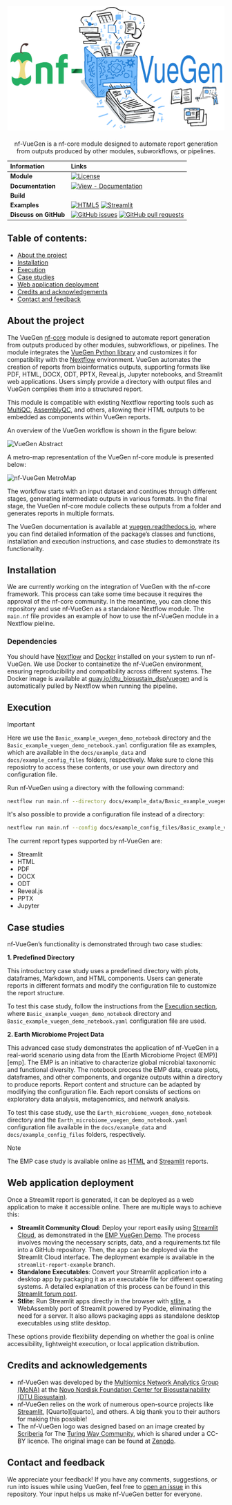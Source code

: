 ![nf-VueGen Logo](https://raw.githubusercontent.com/Multiomics-Analytics-Group/nf-vuegen/main/docs/images/nfvuegen_logo.svg)
-----------------
<p align="center">
   nf-VueGen is a nf-core module designed to automate report generation from outputs produced by other modules, subworkflows, or pipelines. 
</p>

| Information | Links |
| :--- | :--- |
| **Module** | [![License](https://img.shields.io/github/license/Multiomics-Analytics-Group/nf-vuegen)][nf-vuegen-license] |
| **Documentation** | [![View - Documentation](https://img.shields.io/badge/view-Documentation-blue?style=flat)][vuegen-docs] |
| **Build** | |
| **Examples** | [![HTML5](https://img.shields.io/badge/html5-%23E34F26.svg?style=for-the-badge&logo=html5&logoColor=white)][emp-html-demo] [![Streamlit](https://img.shields.io/badge/Streamlit-%23FE4B4B.svg?style=for-the-badge&logo=streamlit&logoColor=white)][emp-st-demo]|
| **Discuss on GitHub** | [![GitHub issues](https://img.shields.io/github/issues/Multiomics-Analytics-Group/nf-vuegen)][issues] [![GitHub pull requests](https://img.shields.io/github/issues-pr/Multiomics-Analytics-Group/nf-vuegen)][pulls]|

## Table of contents:
- [About the project](#about-the-project)
- [Installation](#installation)
- [Execution](#execution)
- [Case studies](#case-studies)
- [Web application deployment](#web-application-deployment)
- [Credits and acknowledgements](#credits-and-acknowledgements)
- [Contact and feedback](#contact-and-feedback)

## About the project
The VueGen [nf-core][nfcore] module is designed to automate report generation from outputs produced by other modules, subworkflows, or pipelines. The module integrates the [VueGen Python library][vuegen] and customizes it for compatibility with the [Nextflow][nextflow] environment. VueGen automates the creation of reports from bioinformatics outputs, supporting formats like PDF, HTML, DOCX, ODT, PPTX, Reveal.js, Jupyter notebooks, and Streamlit web applications. Users simply provide a directory with output files and VueGen compiles them into a structured report.

This module is compatible with existing Nextflow reporting tools such as [MultiQC][multiqc], [AssemblyQC][assemblyqc], and others, allowing their HTML outputs to be embedded as components within VueGen reports. 

An overview of the VueGen workflow is shown in the figure below:

![VueGen Abstract](https://raw.githubusercontent.com/Multiomics-Analytics-Group/vuegen/main/docs/images/vuegen_graph_abstract.png)

A metro-map representation of the VueGen nf-core module is presented below:

![nf-VueGen MetroMap](https://raw.githubusercontent.com/Multiomics-Analytics-Group/vuegen/main/docs/images/metro_map_vuegen.svg)

The workflow starts with an input dataset and continues through different stages, generating intermediate outputs in various formats. In the final stage, the VueGen nf-core module collects these outputs from a folder and generates reports in multiple formats.

The VueGen documentation is available at [vuegen.readthedocs.io][vuegen-docs], where you can find detailed information of the package’s classes and functions, installation and execution instructions, and case studies to demonstrate its functionality. 

## Installation
We are currently working on the integration of VueGen with the nf-core framework. This process can take some time because it requires the approval of the nf-core community. In the meantime, you can clone this repository and use nf-VueGen as a standalone Nextflow module. The `main.nf` file provides an example of how to use the nf-VueGen module in a Nextflow pieline. 

### Dependencies
You should have [Nextflow][nextflow] and [Docker][docker] installed on your system to run nf-VueGen. We use Docker to containetize the nf-VueGen environment, ensuring reproducibility and compatibility across different systems. The Docker image is available at [quay.io/dtu_biosustain_dsp/vuegen][vuegen-docker-quay] and is automatically pulled by Nextflow when running the pipeline. 

## Execution
> [!IMPORTANT]
> Here we use the `Basic_example_vuegen_demo_notebook` directory and the `Basic_example_vuegen_demo_notebook.yaml` configuration file as examples, which are available in the `docs/example_data` and `docs/example_config_files` folders, respectively. Make sure to clone this reposiotry to access these contents, or use your own directory and configuration file.

Run nf-VueGen using a directory with the following command:

```bash
nextflow run main.nf --directory docs/example_data/Basic_example_vuegen_demo_notebook --report_type html
```

It's also possible to provide a configuration file instead of a directory:

```bash
nextflow run main.nf --config docs/example_config_files/Basic_example_vuegen_demo_notebook_config.yaml --report_type html
```

The current report types supported by nf-VueGen are:
* Streamlit
* HTML
* PDF
* DOCX
* ODT
* Reveal.js
* PPTX
* Jupyter

## Case studies
nf-VueGen’s functionality is demonstrated through two case studies:

**1. Predefined Directory**

This introductory case study uses a predefined directory with plots, dataframes, Markdown, and HTML components. Users can generate reports in different formats and modify the configuration file to customize the report structure. 

To test this case study, follow the instructions from the [Execution section](#execution), where `Basic_example_vuegen_demo_notebook` directory and `Basic_example_vuegen_demo_notebook.yaml` configuration file are used.

**2. Earth Microbiome Project Data**

This advanced case study demonstrates the application of nf-VueGen in a real-world scenario using data from the [Earth Microbiome Project (EMP)][emp]. The EMP is an initiative to characterize global microbial taxonomic and functional diversity. The notebook process the EMP data, create plots, dataframes, and other components, and organize outputs within a directory to produce reports. Report content and structure can be adapted by modifying the configuration file. Each report consists of sections on exploratory data analysis, metagenomics, and network analysis.

To test this case study, use the `Earth_microbiome_vuegen_demo_notebook` directory and the `Earth_microbiome_vuegen_demo_notebook.yaml` configuration file available in the `docs/example_data` and `docs/example_config_files` folders, respectively.

> [!NOTE]
> The EMP case study is available online as [HTML][emp-html-demo] and [Streamlit][emp-st-demo] reports.

## Web application deployment
Once a Streamlit report is generated, it can be deployed as a web application to make it accessible online. There are multiple ways to achieve this:

* **Streamlit Community Cloud**: Deploy your report easily using [Streamlit Cloud][st-cloud], as demonstrated in the [EMP VueGen Demo][emp-st-demo]. The process involves moving the necessary scripts, data, and a requirements.txt file into a GitHub repository. Then, the app can be deployed via the Streamlit Cloud interface. The deployment example is available in the `streamlit-report-example` branch.
* **Standalone Executables**: Convert your Streamlit application into a desktop app by packaging it as an executable file for different operating systems. A detailed explanation of this process can be found in this [Streamlit forum post][st-forum-exe].
* **Stlite**: Run Streamlit apps directly in the browser with [stlite][stlite], a WebAssembly port of Streamlit powered by Pyodide, eliminating the need for a server. It also allows packaging apps as standalone desktop executables using stlite desktop.

These options provide flexibility depending on whether the goal is online accessibility, lightweight execution, or local application distribution.

## Credits and acknowledgements
- nf-VueGen was developed by the [Multiomics Network Analytics Group (MoNA)][Mona] at the [Novo Nordisk Foundation Center for Biosustainability (DTU Biosustain)][Biosustain].
- nf-VueGen relies on the work of numerous open-source projects like [Streamlit](streamlit), [Quarto][quarto], and others. A big thank you to their authors for making this possible!
- The nf-VueGen logo was designed based on an image created by [Scriberia][scriberia] for The [Turing Way Community][turingway], which is shared under a CC-BY licence. The original image can be found at [Zenodo][zenodo-turingway].

## Contact and feedback
We appreciate your feedback! If you have any comments, suggestions, or run into issues while using VueGen, feel free to [open an issue][new-issue] in this repository. Your input helps us make nf-VueGen better for everyone. 

[nf-vuegen-license]: https://github.com/Multiomics-Analytics-Group/nf-vuegen/blob/main/LICENSE
[vuegen-docs]: https://vuegen.readthedocs.io/
[streamlit]: https://streamlit.io/ 
[emp-html-demo]: https://multiomics-analytics-group.github.io/vuegen/
[emp-st-demo]: https://earth-microbiome-vuegen-demo.streamlit.app/
[issues]: https://github.com/Multiomics-Analytics-Group/nf-vuegen/issues
[pulls]: https://github.com/Multiomics-Analytics-Group/nf-vuegen/pulls
[nfcore]: https://nf-co.re/
[vuegen]: https://github.com/Multiomics-Analytics-Group/vuegen
[nextflow]: https://www.nextflow.io/
[multiqc]: https://seqera.io/multiqc/
[assemblyqc]: https://github.com/Plant-Food-Research-Open/assemblyqc
[docker]: https://www.docker.com/
[vuegen-docker-quay]: https://quay.io/repository/dtu_biosustain_dsp/vuegen
[st-cloud]: https://streamlit.io/cloud
[stlite]: https://github.com/whitphx/stlite
[st-forum-exe]: https://discuss.streamlit.io/t/streamlit-deployment-as-an-executable-file-exe-for-windows-macos-and-android/6812
[Mona]: https://multiomics-analytics-group.github.io/
[Biosustain]: https://www.biosustain.dtu.dk/
[scriberia]: https://www.scriberia.co.uk/
[turingway]: https://github.com/the-turing-way/the-turing-way
[zenodo-turingway]: https://zenodo.org/records/3695300
[new-issue]: https://github.com/Multiomics-Analytics-Group/nf-vuegen/issues/new
